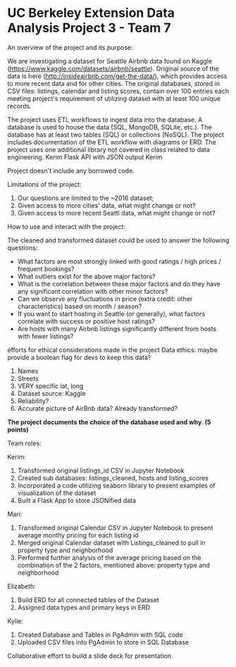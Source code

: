 # UC Berkeley Extension Data Analysis Project 3 - Team 7

An overview of the project and its purpose:

We are investigating a dataset for Seattle Airbnb data found on Kaggle (https://www.kaggle.com/datasets/airbnb/seattle).
Original source of the data is here (http://insideairbnb.com/get-the-data/), which provides access to more recent data and for other cities. The original databases, stored in CSV files: listings, calendar and listing scores, contain over 100 entries each meeting project's requirement of utilizing dataset with at least 100 unique records.

The project uses ETL workflows to ingest data into the database. 
A database is used to house the data (SQL, MongoDB, SQLite, etc.). The database has at least two tables (SQL) or collections (NoSQL).
The project includes documentation of the ETL workflow with diagrams or ERD. 
The project uses one additional library not covered in class related to data engineering. Kerim
Flask API with JSON output Kerim

Project doesn't include any borrowed code.

Limitations of the project:
1. Our questions are limited to the ~2016 dataset;
2. Given access to more cities' data, what might change or not?
2. Given access to more recent Seattl data, what might change or not?

How to use and interact with the project:

The cleaned and transformed dataset could be used to answer the following questions:
- What factors are most strongly linked with good ratings / high prices / frequent bookings?
- What outliers exist for the above major factors?
- What is the correlation between these major factors and do they have any significant correlation with other minor factors?
- Can we observe any fluctuations in price (extra credit: other characteristics) based on month / season?
- If you want to start hosting in Seattle (or generally), what factors correlate with success or positive host ratings?
- Are hosts with many Airbnb listings significantly different from hosts with fewer listings?


efforts for ethical considerations made in the project
Data ethics: maybe provide a boolean flag for devs to keep this data?
1. Names
1. Streets
1. VERY specific lat, long
1. Dataset source: Kaggle
2. Reliability?
2. Accurate picture of AirBnb data? Already transformed?

**The project documents the choice of the database used and why. (5 points)**


Team roles:

Kerim:
 1. Transformed original listings_id CSV in Jupyter Notebook
 2. Created sub databases: listings_cleaned, hosts and listing_scores
 3. Incorporated a code utilizing seaborn library to present examples of visualization of the dataset
 4. Built a Flask App to store JSONified data

Mari:
 1. Transformed original Calendar CSV in Jupyter Notebook to present average monthy pricing for each listing id
 2. Merged original Calendar dataset with Listings_cleaned to pull in property type and neighborhood
 3. Performed further analysis of the average pricing based on the combination of the 2 factors, mentioned above: property type and neighborhood

Elizabeth:
 1. Build ERD for all connected tables of the Dataset
 2. Assigned data types and primary keys in ERD

Kylie:
 1. Created Database and Tables in PgAdmin with SQL code
 2. Uploaded CSV files into PgAdmin to store in SQL Database

Collaborative effort to build a slide deck for presentation.






